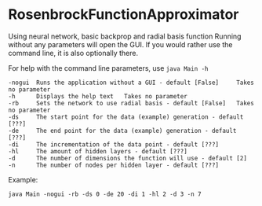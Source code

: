 # RosenbrockFunctionApproximator
Using neural network, basic backprop and radial basis function
Running without any parameters will open the GUI.  If you would rather use the command line, it is also optionally there.

For help with the command line parameters, use `java Main -h`

```
-nogui  Runs the application without a GUI - default [False]     Takes no parameter
-h      Displays the help text   Takes no parameter
-rb     Sets the network to use radial basis - default [False]   Takes no parameter
-ds     The start point for the data (example) generation - default [???]
-de     The end point for the data (example) generation - default [???]
-di     The incrementation of the data point - default [???]
-hl     The amount of hidden layers - default [???]
-d      The number of dimensions the function will use - default [2]
-n      The number of nodes per hidden layer - default [???]
```

Example:
```
java Main -nogui -rb -ds 0 -de 20 -di 1 -hl 2 -d 3 -n 7
```